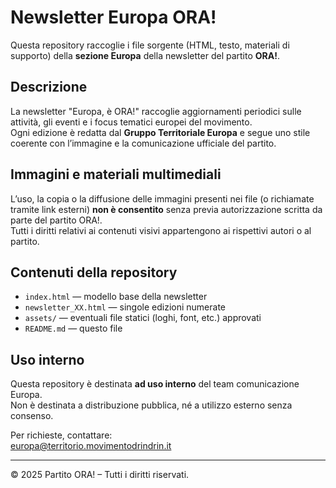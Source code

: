 # Newsletter Europa ORA!

Questa repository raccoglie i file sorgente (HTML, testo, materiali di supporto) della **sezione Europa** della newsletter del partito **ORA!**.

## Descrizione

La newsletter "Europa, è ORA!" raccoglie aggiornamenti periodici sulle attività, gli eventi e i focus tematici europei del movimento.  
Ogni edizione è redatta dal **Gruppo Territoriale Europa** e segue uno stile coerente con l’immagine e la comunicazione ufficiale del partito.

## Immagini e materiali multimediali

L’uso, la copia o la diffusione delle immagini presenti nei file (o richiamate tramite link esterni) **non è consentito** senza previa autorizzazione scritta da parte del partito ORA!.  
Tutti i diritti relativi ai contenuti visivi appartengono ai rispettivi autori o al partito.

## Contenuti della repository

- `index.html` — modello base della newsletter
- `newsletter_XX.html` — singole edizioni numerate
- `assets/` — eventuali file statici (loghi, font, etc.) approvati
- `README.md` — questo file

## Uso interno

Questa repository è destinata **ad uso interno** del team comunicazione Europa.  
Non è destinata a distribuzione pubblica, né a utilizzo esterno senza consenso.

Per richieste, contattare:  
[europa@territorio.movimentodrindrin.it](mailto:europa@territorio.movimentodrindrin.it)

---

© 2025 Partito ORA! – Tutti i diritti riservati.
